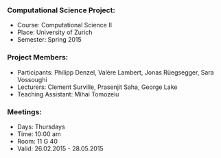 ### Computational Science Project:
- Course:   Computational Science II 
- Place:    University of Zurich 
- Semester: Spring 2015 

### Project Members:
- Participants:       Philipp Denzel, Valère Lambert, Jonas Rüegsegger, Sara Vossoughi
- Lecturers:          Clement Surville, Prasenjit Saha, George Lake
- Teaching Assistant: Mihai Tomozeiu

### Meetings:
- Days:  Thursdays 
- Time:  10:00 am
- Room:  11 G 40
- Valid: 26.02.2015 - 28.05.2015
